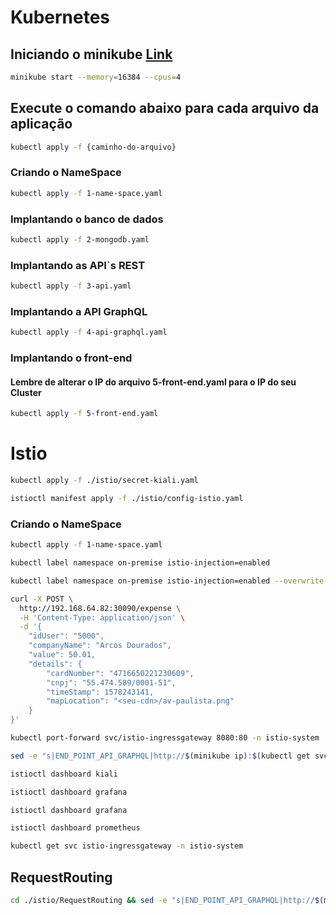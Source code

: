 # Kubernetes

## Iniciando o minikube [Link](https://istio.io/docs/setup/platform-setup/minikube/)

```bash
minikube start --memory=16384 --cpus=4
```

## Execute o comando abaixo para cada arquivo da aplicação 

```bash
kubectl apply -f {caminho-do-arquivo}
```

### Criando o NameSpace

```bash
kubectl apply -f 1-name-space.yaml
```

### Implantando o banco de dados

```bash
kubectl apply -f 2-mongodb.yaml
```

### Implantando as API`s REST

```bash
kubectl apply -f 3-api.yaml
```

### Implantando a API GraphQL

```bash
kubectl apply -f 4-api-graphql.yaml
```

### Implantando o front-end

#### Lembre de alterar o IP do arquivo 5-front-end.yaml para o IP do seu Cluster

```bash
kubectl apply -f 5-front-end.yaml
```

# Istio

```bash
kubectl apply -f ./istio/secret-kiali.yaml
```

```bash
istioctl manifest apply -f ./istio/config-istio.yaml
```

### Criando o NameSpace

```bash
kubectl apply -f 1-name-space.yaml
```

```bash
kubectl label namespace on-premise istio-injection=enabled
```

```bash
kubectl label namespace on-premise istio-injection=enabled --overwrite
```

```bash
curl -X POST \
  http://192.168.64.82:30090/expense \
  -H 'Content-Type: application/json' \
  -d '{
    "idUser": "5000",
    "companyName": "Arcos Dourados",
    "value": 50.01,
    "details": {
        "cardNumber": "4716650221230609",
        "cnpj": "55.474.589/0001-51",
        "timeStamp": 1578243141,
        "mapLocation": "<seu-cdn>/av-paulista.png"
    }
}'
```

```bash
kubectl port-forward svc/istio-ingressgateway 8080:80 -n istio-system
```

```bash
sed -e "s|END_POINT_API_GRAPHQL|http://$(minikube ip):$(kubectl get svc istio-ingressgateway -n istio-system -o jsonpath='{.spec.ports[1].nodePort}')/graphql|g" 5-front-end.yaml | kubectl apply -f -
```

```bash
istioctl dashboard kiali
```

```bash
istioctl dashboard grafana
```

```bash
istioctl dashboard grafana
```

```bash
istioctl dashboard prometheus
```

```bash
kubectl get svc istio-ingressgateway -n istio-system
```

## RequestRouting

```bash
cd ./istio/RequestRouting && sed -e "s|END_POINT_API_GRAPHQL|http://$(minikube ip):$(kubectl get svc istio-ingressgateway -n istio-system -o jsonpath='{.spec.ports[1].nodePort}')/graphql|g" 1-front-end-dark.yaml | kubectl apply -f -
```
